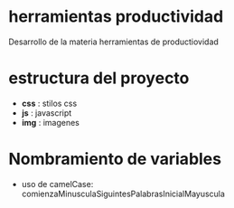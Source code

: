# herramientas productividad
Desarrollo de la materia herramientas de productiovidad

# estructura del proyecto

- **css** : stilos css
- **js** : javascript
- **img** : imagenes

# Nombramiento de variables 
- uso de camelCase: comienzaMinusculaSiguintesPalabrasInicialMayuscula
